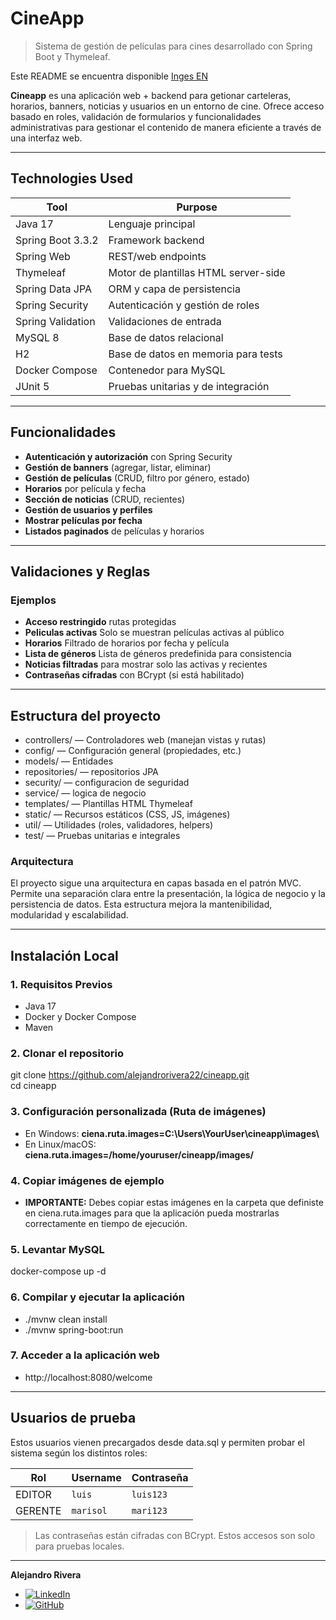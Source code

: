 # CineApp

> Sistema de gestión de películas para cines desarrollado con Spring Boot y Thymeleaf.

Este README se encuentra disponible [Inges EN](./README.md)

**Cineapp** es una aplicación web + backend para getionar carteleras,
horarios, banners, noticias y usuarios en un entorno de cine.
Ofrece acceso basado en roles, validación de formularios y funcionalidades
administrativas para gestionar el contenido de manera eficiente a través
de una interfaz web.

---

## Technologies Used

| Tool              | Purpose                              |
|-------------------|--------------------------------------|
| Java 17           | 	Lenguaje principal                  |
| Spring Boot 3.3.2 | Framework backend                    |
| Spring Web        | REST/web endpoints                   |
| Thymeleaf         | Motor de plantillas HTML server-side |
| Spring Data JPA   | ORM y capa de persistencia           |
| Spring Security   | Autenticación y gestión de roles     |
| Spring Validation | Validaciones de entrada              |
| MySQL 8           | Base de datos relacional             |
| H2                | Base de datos en memoria para tests  |
| Docker Compose    | Contenedor para MySQL                |
| JUnit 5           | Pruebas unitarias y de integración   |

---

##  Funcionalidades

- **Autenticación y autorización** con Spring Security
-  **Gestión de banners** (agregar, listar, eliminar)
-  **Gestión de películas** (CRUD, filtro por género, estado)
-  **Horarios** por película y fecha
-  **Sección de noticias** (CRUD, recientes)
-  **Gestión de usuarios y perfiles**
-  **Mostrar películas por fecha**
-  **Listados paginados** de películas y horarios

---

##  Validaciones y Reglas
### Ejemplos

-  **Acceso restringido** rutas protegidas
-  **Peliculas activas** Solo se muestran películas activas al público
-  **Horarios** Filtrado de horarios por fecha y película
-  **Lista de géneros** Lista de géneros predefinida para consistencia
-  **Noticias filtradas**  para mostrar solo las activas y recientes
-  **Contraseñas cifradas** con BCrypt (si está habilitado)

---

## Estructura del proyecto

- controllers/     — Controladores web (manejan vistas y rutas)
- config/          — Configuración general (propiedades, etc.)
- models/          — Entidades 
- repositories/    — repositorios JPA
- security/        — configuracion de seguridad
- service/         — logica de negocio
- templates/       — Plantillas HTML Thymeleaf
- static/          — Recursos estáticos (CSS, JS, imágenes)
- util/            — Utilidades (roles, validadores, helpers)
- test/            — Pruebas unitarias e integrales

### Arquitectura
El proyecto sigue una arquitectura en capas basada en el patrón MVC.
Permite una separación clara entre la presentación, la lógica de negocio y la persistencia de datos.
Esta estructura mejora la mantenibilidad, modularidad y escalabilidad.

---
##  Instalación Local

### 1. Requisitos Previos

- Java 17 
- Docker y Docker Compose
- Maven

### 2. Clonar el repositorio
git clone https://github.com/alejandrorivera22/cineapp.git  
cd cineapp

### 3. Configuración personalizada (Ruta de imágenes)
- En Windows:
  **ciena.ruta.images=C:\\Users\\YourUser\\cineapp\\images\\**
- En Linux/macOS:
  **ciena.ruta.images=/home/youruser/cineapp/images/**

### 4. Copiar imágenes de ejemplo
- **IMPORTANTE:** Debes copiar estas imágenes en la carpeta que definiste
en ciena.ruta.images para que la aplicación pueda mostrarlas 
correctamente en tiempo de ejecución.

### 5. Levantar MySQL
docker-compose up -d

### 6. Compilar y ejecutar la aplicación
- ./mvnw clean install
- ./mvnw spring-boot:run

### 7. Acceder a la aplicación web
- http://localhost:8080/welcome

---
 ## Usuarios de prueba
Estos usuarios vienen precargados desde data.sql y
permiten probar el sistema según los distintos roles:

| Rol      | Username       | Contraseña |
|----------|----------------|------------|
| EDITOR    | `luis`         | `luis123`  |
| GERENTE   | `marisol `     | `mari123`  |

> Las contraseñas están cifradas con BCrypt. 
> Estos accesos son solo para pruebas locales.

---
**Alejandro Rivera**
- [![LinkedIn](https://img.shields.io/badge/LinkedIn-Connect-blue?logo=linkedin)](https://www.linkedin.com/in/alejandro-rivera-verdayes-443895375/)
- [![GitHub](https://img.shields.io/badge/GitHub-000?style=for-the-badge&logo=github&logoColor=white)](https://github.com/alejandrorivera22)

